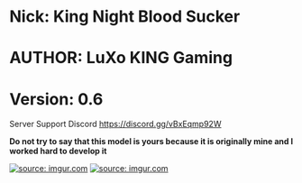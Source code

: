 
# Nick: King Night Blood Sucker
# AUTHOR: LuXo KING Gaming
# Version: 0.6

Server Support Discord https://discord.gg/vBxEqmp92W

**Do not try to say that this model is yours because it is originally mine and I worked hard to develop it**

<a href="https://imgur.com/k0Ghwl9"><img src="https://i.imgur.com/k0Ghwl9.jpg" title="source: imgur.com" /></a>
<a href="https://imgur.com/NWbEPXs"><img src="https://i.imgur.com/NWbEPXs.jpg" title="source: imgur.com" /></a>
